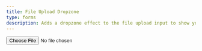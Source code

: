 ```yaml
---
title: File Upload Dropzone
type: forms
description: Adds a dropzone effect to the file upload input to show you can drag and drop files.
---
```

<input type="file" class="dropzone" accepted="image/*" />

